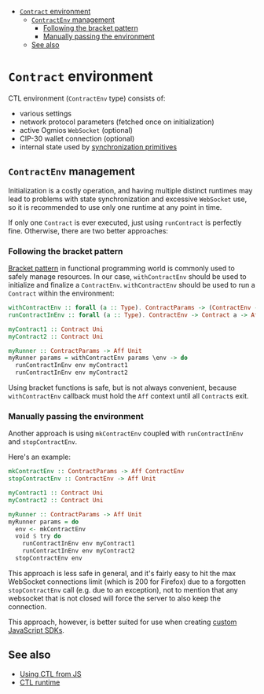 <!-- START doctoc generated TOC please keep comment here to allow auto update -->
<!-- DON'T EDIT THIS SECTION, INSTEAD RE-RUN doctoc TO UPDATE -->

- [`Contract` environment](#contract-environment)
  - [`ContractEnv` management](#contractenv-management)
    - [Following the bracket pattern](#following-the-bracket-pattern)
    - [Manually passing the environment](#manually-passing-the-environment)
  - [See also](#see-also)

<!-- END doctoc generated TOC please keep comment here to allow auto update -->

# `Contract` environment

CTL environment (`ContractEnv` type) consists of:

- various settings
- network protocol parameters (fetched once on initialization)
- active Ogmios `WebSocket` (optional)
- CIP-30 wallet connection (optional)
- internal state used by [synchronization primitives](./query-layers.md)

## `ContractEnv` management

Initialization is a costly operation, and having multiple distinct runtimes may lead to problems with state synchronization and excessive `WebSocket` use, so it is recommended to use only one runtime at any point in time.

If only one `Contract` is ever executed, just using `runContract` is perfectly fine. Otherwise, there are two better approaches:

### Following the bracket pattern

[Bracket pattern](https://wiki.haskell.org/Bracket_pattern) in functional programming world is commonly used to safely manage resources. In our case, `withContractEnv` should be used to initialize and finalize a `ContractEnv`. `withContractEnv` should be used to run a `Contract` within the environment:

```purescript
withContractEnv :: forall (a :: Type). ContractParams -> (ContractEnv -> Aff a) -> Aff a
runContractInEnv :: forall (a :: Type). ContractEnv -> Contract a -> Aff a

myContract1 :: Contract Uni
myContract2 :: Contract Uni

myRunner :: ContractParams -> Aff Unit
myRunner params = withContractEnv params \env -> do
  runContractInEnv env myContract1
  runContractInEnv env myContract2
```

Using bracket functions is safe, but is not always convenient, because `withContractEnv` callback must hold the `Aff` context until all `Contract`s exit.

### Manually passing the environment

Another approach is using `mkContractEnv` coupled with `runContractInEnv` and `stopContractEnv`.

Here's an example:

```purescript
mkContractEnv :: ContractParams -> Aff ContractEnv
stopContractEnv :: ContractEnv -> Aff Unit

myContract1 :: Contract Uni
myContract2 :: Contract Uni

myRunner :: ContractParams -> Aff Unit
myRunner params = do
  env <- mkContractEnv
  void $ try do
    runContractInEnv env myContract1
    runContractInEnv env myContract2
  stopContractEnv env
```

This approach is less safe in general, and it's fairly easy to hit the max WebSocket connections limit (which is 200 for Firefox) due to a forgotten `stopContractEnv` call (e.g. due to an exception), not to mention that any websocket that is not closed will force the server to also keep the connection.

This approach, however, is better suited for use when creating [custom JavaScript SDKs](./using-from-js.md).

## See also

- [Using CTL from JS](./using-from-js.md)
- [CTL runtime](./runtime.md)
